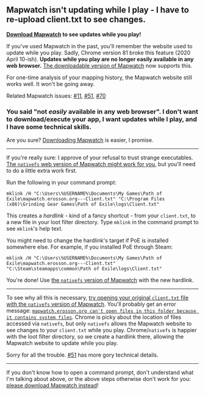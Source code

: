 ## Mapwatch isn't updating while I play - I have to re-upload client.txt to see changes.

**[Download Mapwatch](https://github.com/mapwatch/mapwatch/releases/latest) to see updates while you play!**

If you've used Mapwatch in the past, you'll remember the website used to update while you play. Sadly, Chrome version 81 broke this feature (2020 April 10-ish). **Updates while you play are no longer easily available in any web browser.** [The downloadable version of Mapwatch](https://github.com/mapwatch/mapwatch/releases/latest) now supports this.

For one-time analysis of your mapping history, the Mapwatch website still works well. It won't be going away.

Related Mapwatch issues: [#11](https://github.com/mapwatch/mapwatch/issues/11), [#51](https://github.com/mapwatch/mapwatch/issues/51), [#70](https://github.com/mapwatch/mapwatch/issues/70)

### You said "not *easily* available in any web browser". I don't want to download/execute your app, I want updates while I play, and I have some technical skills.

Are you sure? [Downloading Mapwatch](https://github.com/mapwatch/mapwatch/releases/latest) is easier, I promise.

---

If you're really sure: I approve of your refusal to trust strange executables. [The `nativefs` web version of Mapwatch might work for you](https://mapwatch.erosson.org#?backend=www-nativefs), but you'll need to do a little extra work first.

Run the following in your command prompt:

    mklink /H "C:\Users\%USERNAME%\Documents\My Games\Path of Exile\mapwatch.erosson.org---Client.txt" "C:\Program Files (x86)\Grinding Gear Games\Path of Exile\logs\Client.txt"

This creates a *hardlink* - kind of a fancy shortcut - from your `client.txt`, to a new file in your loot filter directory. Type `mklink` in the command prompt to see `mklink`'s help text.

You might need to change the hardlink's target if PoE is installed somewhere else. For example, if you installed PoE through Steam:

    mklink /H "C:\Users\%USERNAME%\Documents\My Games\Path of Exile\mapwatch.erosson.org---Client.txt" "C:\Steam\steamapps\common\Path of Exile\logs\Client.txt"

You're done! Use [the `nativefs` version of Mapwatch](https://mapwatch.erosson.org#?backend=www-nativefs) with the new hardlink.

---

To see why all this is necessary, [try opening your original `client.txt` file with the `nativefs` version of Mapwatch](https://mapwatch.erosson.org#?backend=www-nativefs). You'll probably get an error message: [`mapwatch.erosson.org can't open files in this folder because it contains system files`](https://user-images.githubusercontent.com/238846/71852113-fb2d2b80-30a5-11ea-84aa-79270a63b81f.png). Chrome is picky about the location of files accessed via `nativefs`, but only `nativefs` allows the Mapwatch website to see changes to your `client.txt` while you play. Chrome/`nativefs` is happier with the loot filter directory, so we create a hardlink there, allowing the Mapwatch website to update while you play.

Sorry for all the trouble. [#51](https://github.com/mapwatch/mapwatch/issues/51) has more gory technical details.

---

If you don't know how to open a command prompt, don't understand what I'm talking about above, or the above steps otherwise don't work for you: [please download Mapwatch instead](https://github.com/mapwatch/mapwatch/releases/latest)!
